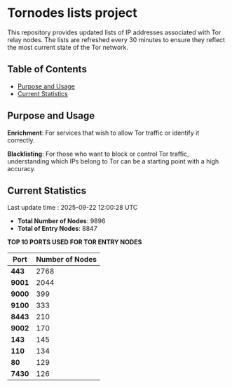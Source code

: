 # Tornodes lists project

This repository provides updated lists of IP addresses associated with Tor relay nodes. The lists are refreshed every 30 minutes to ensure they reflect the most current state of the Tor network.

## Table of Contents

- [Purpose and Usage](#purpose-and-usage)
- [Current Statistics](#current-statistics)


## Purpose and Usage

**Enrichment**: For services that wish to allow Tor traffic or identify it correctly.

**Blacklisting**: For those who want to block or control Tor traffic, understanding which IPs belong to Tor can be a starting point with a high accuracy.

## Current Statistics

Last update time : 2025-09-22 12:00:28 UTC

- **Total Number of Nodes**: 9896
- **Total of Entry Nodes**: 8847

**TOP 10 PORTS USED FOR TOR ENTRY NODES**

| **Port** | **Number of Nodes** |
|------|-----------------|
| **443**   | 2768  |
| **9001**   | 2044  |
| **9000**   | 399  |
| **9100**   | 333  |
| **8443**   | 210  |
| **9002**   | 170  |
| **143**   | 145  |
| **110**   | 134  |
| **80**   | 129  |
| **7430**   | 126  |

